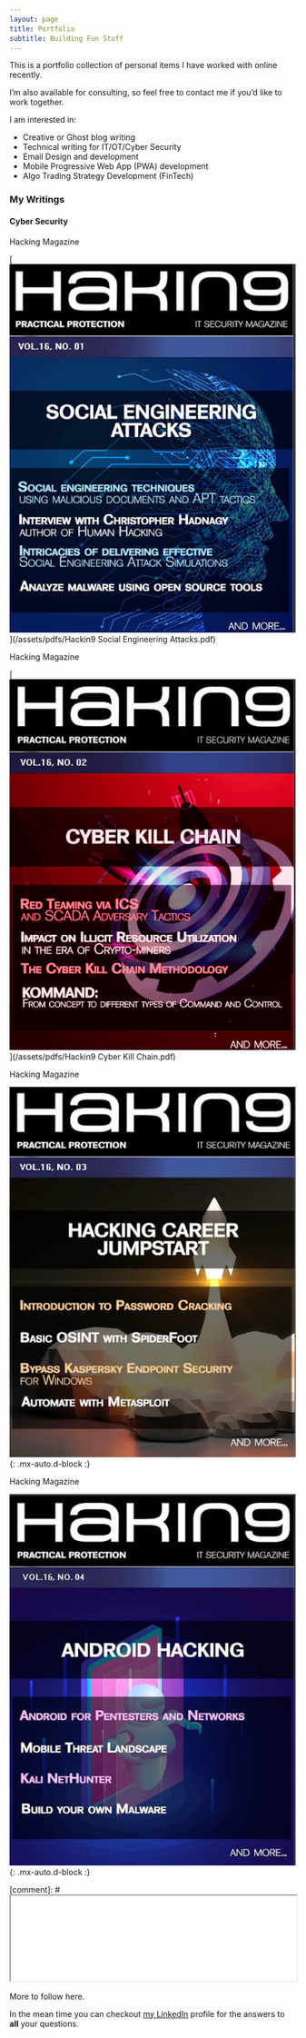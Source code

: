 ```yaml
---
layout: page
title: Portfolio
subtitle: Building Fun Stuff 
---
```


This is a portfolio collection of personal items I have worked with online recently.  

I’m also available for consulting, so feel free to contact me if you’d like to work together.

I am interested in:  

- Creative or Ghost blog writing
- Technical writing for IT/OT/Cyber Security
- Email Design and development
- Mobile Progressive Web App (PWA) development
- Algo Trading Strategy Development (FinTech)

### My Writings

#### Cyber Security

Hacking Magazine 

[![ASocial Engineering Attacks](/assets/img/Hackin9-Social-Engineering-Attacks-cover.png)](/assets/pdfs/Hackin9 Social Engineering Attacks.pdf)

Hacking Magazine 

[![Cyber Kill Chain](/assets/img/Hackin9-Cyber-Kill-Chain-cover.png)](/assets/pdfs/Hackin9 Cyber Kill Chain.pdf)

Hacking Magazine 

![Crepe](/assets/img/Hakin9-2021-insider-threats-cover.png){: .mx-auto.d-block :}

Hacking Magazine 

![Crepe](/assets/img/H9-Mobile-Threat-landscape-cover.png){: .mx-auto.d-block :}

[comment]: # <iframe src="/assets/pdfs/Hackin9 Social Engineering Attacks.pdf" width="100%" height="20%"></iframe>

More to follow here. 

In the mean time you can checkout [my LinkedIn](https://www.linkedin.com/in/syedpeer) profile for the answers to **all** your questions.
